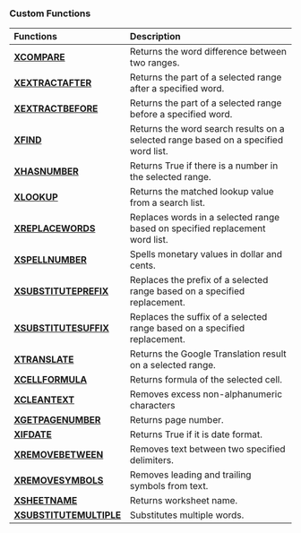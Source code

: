 
### Custom Functions

|Functions|Description|
|:--|:--|
|[**XCOMPARE**](https://github.com/therepos/msexcel/blob/main/temp/bas/XCOMPARE.bas)|Returns the word difference between two ranges.|
|[**XEXTRACTAFTER**](https://github.com/therepos/msexcel/blob/main/temp/bas/XEXTRACTAFTER.bas)|Returns the part of a selected range after a specified word.|
|[**XEXTRACTBEFORE**](https://github.com/therepos/msexcel/blob/main/temp/bas/XEXTRACTBEFORE.bas)|Returns the part of a selected range before a specified word.|
|[**XFIND**](https://github.com/therepos/msexcel/blob/main/temp/bas/XFIND.bas)|Returns the word search results on a selected range based on a specified word list.|
|[**XHASNUMBER**](https://github.com/therepos/msexcel/blob/main/temp/bas/XHASNUMBER.bas)|Returns True if there is a number in the selected range.|
|[**XLOOKUP**](https://github.com/therepos/msexcel/blob/main/temp/bas/XLOOKUP.bas)|Returns the matched lookup value from a search list.|
|[**XREPLACEWORDS**](https://github.com/therepos/msexcel/blob/main/temp/bas/XREPLACEWORDS.bas)|Replaces words in a selected range based on specified replacement word list.|
|[**XSPELLNUMBER**](https://github.com/therepos/msexcel/blob/main/temp/bas/XSPELLNUMBER.bas)|Spells monetary values in dollar and cents.|
|[**XSUBSTITUTEPREFIX**](https://github.com/therepos/msexcel/blob/main/temp/bas/XSUBSTITUTEPREFIX.bas)|Replaces the prefix of a selected range based on a specified replacement.|
|[**XSUBSTITUTESUFFIX**](https://github.com/therepos/msexcel/blob/main/temp/bas/XSUBSTITUTESUFFIX.bas)|Replaces the suffix of a selected range based on a specified replacement.|
|[**XTRANSLATE**](https://github.com/therepos/msexcel/blob/main/temp/bas/XTRANSLATE.bas)|Returns the Google Translation result on a selected range.|
|[**XCELLFORMULA**](https://github.com/therepos/msexcel/blob/main/temp/bas/XCELLFORMULA.bas)|Returns formula of the selected cell.|
|[**XCLEANTEXT**](https://github.com/therepos/msexcel/blob/main/temp/bas/XCLEANTEXT.bas)|Removes excess non-alphanumeric characters|
|[**XGETPAGENUMBER**](https://github.com/therepos/msexcel/blob/main/temp/bas/XGETPAGENUMBER.bas)|Returns page number.|
|[**XIFDATE**](https://github.com/therepos/msexcel/blob/main/temp/bas/XIFDATE.bas)|Returns True if it is date format.|
|[**XREMOVEBETWEEN**](https://github.com/therepos/msexcel/blob/main/temp/bas/XREMOVEBETWEEN.bas)|Removes text between two specified delimiters.|
|[**XREMOVESYMBOLS**](https://github.com/therepos/msexcel/blob/main/temp/bas/XREMOVESYMBOLS.bas)|Removes leading and trailing symbols from text.|
|[**XSHEETNAME**](https://github.com/therepos/msexcel/blob/main/temp/bas/XSHEETNAME.bas)|Returns worksheet name.|
|[**XSUBSTITUTEMULTIPLE**](https://github.com/therepos/msexcel/blob/main/temp/bas/XSUBSTITUTEMULTIPLE.bas)|Substitutes multiple words.|
